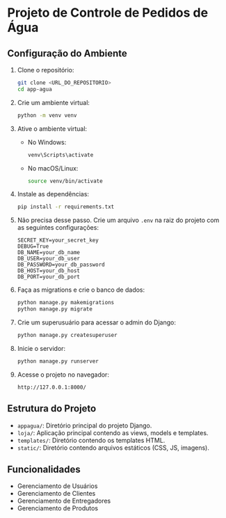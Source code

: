# Projeto de Controle de Pedidos de Água

## Configuração do Ambiente

1. Clone o repositório:
    ```sh
    git clone <URL_DO_REPOSITORIO>
    cd app-agua
    ```

2. Crie um ambiente virtual:
    ```sh
    python -m venv venv
    ```

3. Ative o ambiente virtual:
    - No Windows:
        ```sh
        venv\Scripts\activate
        ```
    - No macOS/Linux:
        ```sh
        source venv/bin/activate
        ```

4. Instale as dependências:
    ```sh
    pip install -r requirements.txt
    ```

5. Não precisa desse passo. Crie um arquivo `.env` na raiz do projeto com as seguintes configurações:
    ```
    SECRET_KEY=your_secret_key
    DEBUG=True
    DB_NAME=your_db_name
    DB_USER=your_db_user
    DB_PASSWORD=your_db_password
    DB_HOST=your_db_host
    DB_PORT=your_db_port
    ```

6. Faça as migrations e crie o banco de dados:
    ```sh
    python manage.py makemigrations
    python manage.py migrate
    ```

7. Crie um superusuário para acessar o admin do Django:
    ```sh
    python manage.py createsuperuser
    ```

8. Inicie o servidor:
    ```sh
    python manage.py runserver
    ```

9. Acesse o projeto no navegador:
    ```
    http://127.0.0.1:8000/
    ```

## Estrutura do Projeto

- `appagua/`: Diretório principal do projeto Django.
- `loja/`: Aplicação principal contendo as views, models e templates.
- `templates/`: Diretório contendo os templates HTML.
- `static/`: Diretório contendo arquivos estáticos (CSS, JS, imagens).

## Funcionalidades

- Gerenciamento de Usuários
- Gerenciamento de Clientes
- Gerenciamento de Entregadores
- Gerenciamento de Produtos
````